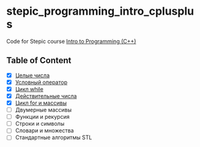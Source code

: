 # stepic_programming_intro_cplusplus

Code for Stepic course [Intro to Programming (C++)][1]

## Table of Content

- [x] [Целые числа](src/module1)
- [x] [Условный оператор](src/module2)
- [x] [Цикл while](src/module3)
- [x] [Действительные числа](src/module4)
- [x] [Цикл for и массивы](src/module5)
- [ ] Двумерные массивы
- [ ] Функции и рекурсия
- [ ] Строки и символы
- [ ] Словари и множества
- [ ] Стандартные алгоритмы STL

 [1]: https://goo.gl/FLGUvL
